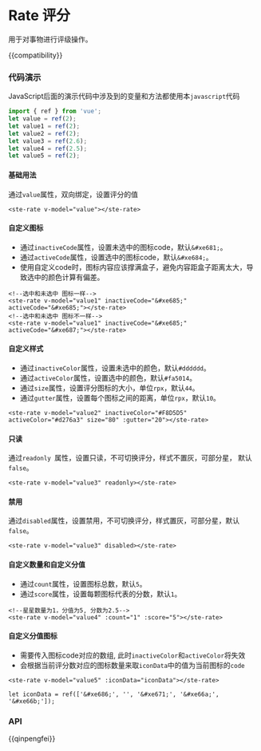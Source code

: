 # Rate 评分

用于对事物进行评级操作。

{{compatibility}}

### 代码演示

JavaScript后面的演示代码中涉及到的变量和方法都使用本`javascript`代码

```javascript
import { ref } from 'vue';
let value = ref(2);
let value1 = ref(2);
let value2 = ref(2);
let value3 = ref(2.6);
let value4 = ref(2.5);
let value5 = ref(2);
```

#### 基础用法

通过`value`属性，双向绑定，设置评分的值

```
<ste-rate v-model="value"></ste-rate>
```

#### 自定义图标

-   通过`inactiveCode`属性，设置未选中的图标code，默认`&#xe681;`。
-   通过`activeCode`属性，设置选中的图标code，默认`&#xe684;`。
-   使用自定义code时，图标内容应该撑满盒子，避免内容距盒子距离太大，导致选中的颜色计算有偏差。

```
<!--选中和未选中 图标一样-->
<ste-rate v-model="value1" inactiveCode="&#xe685;" activeCode="&#xe685;"></ste-rate>
<!--选中和未选中 图标不一样-->
<ste-rate v-model="value1" inactiveCode="&#xe685;" activeCode="&#xe687;"></ste-rate>
```

#### 自定义样式

-   通过`inactiveColor`属性，设置未选中的颜色，默认`#dddddd`。
-   通过`activeColor`属性，设置选中的颜色，默认`#fa5014`。
-   通过`size`属性，设置评分图标的大小，单位`rpx`，默认`44`。
-   通过`gutter`属性，设置每个图标之间的距离，单位`rpx`，默认`10`。

```
<ste-rate v-model="value2" inactiveColor="#F8D5D5" activeColor="#d276a3" size="80" :gutter="20"></ste-rate>
```

#### 只读

通过`readonly `属性，设置只读，不可切换评分，样式不置灰，可部分星， 默认`false`。

```
<ste-rate v-model="value3" readonly></ste-rate>
```

#### 禁用

通过`disabled`属性，设置禁用，不可切换评分，样式置灰，可部分星，默认`false`。

```
<ste-rate v-model="value3" disabled></ste-rate>
```

#### 自定义数量和自定义分值

-   通过`count`属性，设置图标总数，默认`5`。
-   通过`score`属性，设置每颗图标代表的分数，默认`1`。

```
<!--星星数量为1，分值为5, 分数为2.5-->
<ste-rate v-model="value4" :count="1" :score="5"></ste-rate>
```

#### 自定义分值图标

-   需要传入图标code对应的数组, 此时`inactiveColor`和`activeColor`将失效
-   会根据当前评分数对应的图标数量来取`iconData`中的值为当前图标的`code`

```
<ste-rate v-model="value5" :iconData="iconData"></ste-rate>

let iconData = ref(['&#xe686;', '', '&#xe671;', '&#xe66a;', '&#xe66b;']);
```

### API

<!-- props -->

{{qinpengfei}}
